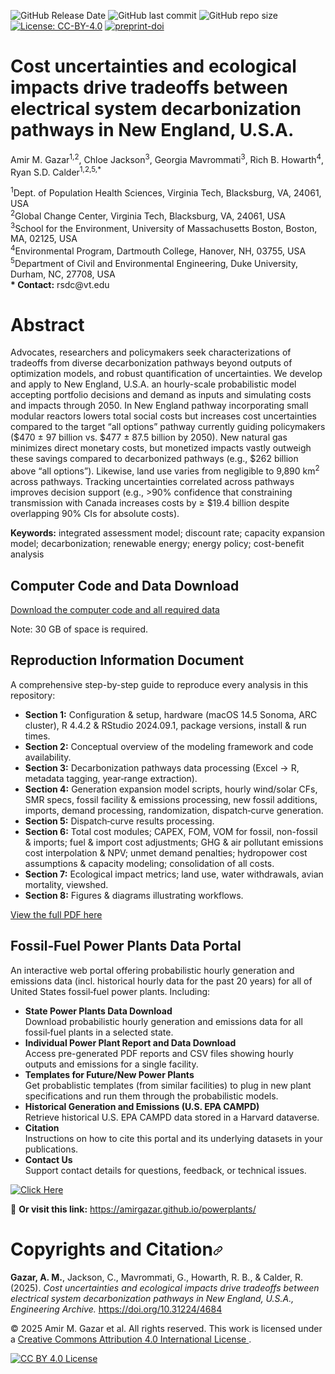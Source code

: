 <img alt="GitHub Release Date" src="https://img.shields.io/github/release-date/amirgazar/Decarbonization-Tradeoffs?color=black"> <img alt="GitHub last commit" src="https://img.shields.io/github/last-commit/amirgazar/Decarbonization-Tradeoffs?color=gold"> <img alt="GitHub repo size" src="https://img.shields.io/github/repo-size/amirgazar/Decarbonization-Tradeoffs?color=cyan"> [<img alt="License: CC-BY-4.0" src="https://img.shields.io/badge/license-CC--BY--4.0-lightgrey">](https://creativecommons.org/licenses/by/4.0/) [![preprint-doi](https://img.shields.io/badge/preprint_doi-10.31224/4684--4505/ad8fce-blue)](https://doi.org/10.31224/4684)

# Cost uncertainties and ecological impacts drive tradeoffs between electrical system decarbonization pathways in New England, U.S.A.

<p>
  Amir M. Gazar<sup>1,2</sup>, Chloe Jackson<sup>3</sup>, Georgia Mavrommati<sup>3</sup>, Rich B. Howarth<sup>4</sup>, Ryan S.D. Calder<sup>1,2,5,*</sup>
</p>
<p>
  <sup>1</sup>Dept. of Population Health Sciences, Virginia Tech, Blacksburg, VA, 24061, USA<br/>
  <sup>2</sup>Global Change Center, Virginia Tech, Blacksburg, VA, 24061, USA<br/>
  <sup>3</sup>School for the Environment, University of Massachusetts Boston, Boston, MA, 02125, USA<br/>
  <sup>4</sup>Environmental Program, Dartmouth College, Hanover, NH, 03755, USA<br/>
  <sup>5</sup>Department of Civil and Environmental Engineering, Duke University, Durham, NC, 27708, USA<br/>
  <strong>* Contact:</strong> rsdc@vt.edu
</p>

<h1 id="abstract" tabindex="-1">Abstract</h1>

Advocates, researchers and policymakers seek characterizations of tradeoffs from diverse decarbonization pathways beyond outputs of optimization models, and robust quantification of uncertainties. We develop and apply to New England, U.S.A. an hourly-scale probabilistic model accepting portfolio decisions and demand as inputs and simulating costs and impacts through 2050. In New England pathway incorporating small modular reactors lowers total social costs but increases cost uncertainties compared to the target “all options” pathway currently guiding policymakers ($470 ± 97 billion vs. $477 ± 87.5 billion by 2050). New natural gas minimizes direct monetary costs, but monetized impacts vastly outweigh these savings compared to decarbonized pathways (e.g., $262 billion above “all options”). Likewise, land use varies from negligible to 9,890 km<sup>2</sup> across pathways. Tracking uncertainties correlated across pathways improves decision support (e.g., >90% confidence that constraining transmission with Canada increases costs by ≥ $19.4 billion despite overlapping 90% CIs for absolute costs).


<p><strong>Keywords:</strong> integrated assessment model; discount rate; capacity expansion model; decarbonization; renewable energy; energy policy; cost-benefit analysis</p>

## Computer Code and Data Download
<a href="https://drive.google.com/file/d/1_4CJ6x3oWdZjMocYRkqfHUSGeeRW7L50/view?usp=sharing" target="_blank" rel="noopener noreferrer">
  Download the computer code and all required data
</a>
<p>Note: 30 GB of space is required.</p>

## Reproduction Information Document
A comprehensive step-by-step guide to reproduce every analysis in this repository:

- **Section 1:** Configuration & setup, hardware (macOS 14.5 Sonoma, ARC cluster), R 4.4.2 & RStudio 2024.09.1, package versions, install & run times.  
- **Section 2:** Conceptual overview of the modeling framework and code availability.  
- **Section 3:** Decarbonization pathways data processing (Excel → R, metadata tagging, year‐range extraction).  
- **Section 4:** Generation expansion model scripts, hourly wind/solar CFs, SMR specs, fossil facility & emissions processing, new fossil additions, imports, demand processing, randomization, dispatch‐curve generation.  
- **Section 5:** Dispatch‐curve results processing.  
- **Section 6:** Total cost modules; CAPEX, FOM, VOM for fossil, non-fossil & imports; fuel & import cost adjustments; GHG & air pollutant emissions cost interpolation & NPV; unmet demand penalties; hydropower cost assumptions & capacity modeling; consolidation of all costs.  
- **Section 7:** Ecological impact metrics; land use, water withdrawals, avian mortality, viewshed.  
- **Section 8:** Figures & diagrams illustrating workflows.

<a href="https://github.com/amirgazar/Decarbonization-Tradeoffs/blob/main/7%20Reproduction%20Information%20Document/Reproduction%20Information%20Document.pdf" target="_blank" rel="noopener noreferrer">
  View the full PDF here
</a>

## Fossil‐Fuel Power Plants Data Portal
An interactive web portal offering probabilistic hourly generation and emissions data (incl. historical hourly data for the past 20 years) for all of United States fossil‐fuel power plants. Including:
- **State Power Plants Data Download**  
  Download probabilistic hourly generation and emissions data for all fossil‐fuel plants in a selected state.
- **Individual Power Plant Report and Data Download**  
  Access pre-generated PDF reports and CSV files showing hourly outputs and emissions for a single facility.
- **Templates for Future/New Power Plants**  
  Get probablistic templates (from similar facilities) to plug in new plant specifications and run them through the probabilistic models.
- **Historical Generation and Emissions (U.S. EPA CAMPD)**  
  Retrieve historical U.S. EPA CAMPD data stored in a Harvard dataverse.
- **Citation**  
  Instructions on how to cite this portal and its underlying datasets in your publications.
- **Contact Us**  
  Support contact details for questions, feedback, or technical issues.

[![Click Here](https://img.shields.io/badge/Click%20here-Power%20Plants%20Portal-blue?style=for-the-badge)](https://amirgazar.github.io/powerplants/)

🔗 **Or visit this link:** https://amirgazar.github.io/powerplants/  

<h1 tabindex="-1" id="Copyrights and Citation" dir="auto">Copyrights and Citation<svg class="octicon octicon-link" viewBox="0 0 16 16" version="1.1" width="16" height="16" aria-hidden="true"><path d="m7.775 3.275 1.25-1.25a3.5 3.5 0 1 1 4.95 4.95l-2.5 2.5a3.5 3.5 0 0 1-4.95 0 .751.751 0 0 1 .018-1.042.751.751 0 0 1 1.042-.018 1.998 1.998 0 0 0 2.83 0l2.5-2.5a2.002 2.002 0 0 0-2.83-2.83l-1.25 1.25a.751.751 0 0 1-1.042-.018.751.751 0 0 1-.018-1.042Zm-4.69 9.64a1.998 1.998 0 0 0 2.83 0l1.25-1.25a.751.751 0 0 1 1.042.018.751.751 0 0 1 .018 1.042l-1.25 1.25a3.5 3.5 0 1 1-4.95-4.95l2.5-2.5a3.5 3.5 0 0 1 4.95 0 .751.751 0 0 1-.018 1.042.751.751 0 0 1-1.042.018 1.998 1.998 0 0 0-2.83 0l-2.5 2.5a1.998 1.998 0 0 0 0 2.83Z"></path></svg></a></h1>


</article>
</div>

<div class="citation">
  <p>
    <strong>Gazar, A. M.</strong>, Jackson, C., Mavrommati, G., Howarth, R. B., &amp; Calder, R. (2025). 
    <em>Cost uncertainties and ecological impacts drive tradeoffs between electrical system decarbonization pathways in New England, U.S.A., Engineering Archive. </em> 
    <a href="https://doi.org/10.31224/4684" target="_blank" rel="noopener">https://doi.org/10.31224/4684</a>
  </p>

  <p>
    © 2025 Amir M. Gazar et al. All rights reserved.  
    This work is licensed under a 
    <a href="https://creativecommons.org/licenses/by/4.0/" target="_blank" rel="license noopener">
      Creative Commons Attribution 4.0 International License
    </a>.
  </p>

  <p>
    <a href="https://creativecommons.org/licenses/by/4.0/" target="_blank" rel="license noopener">
      <img alt="CC BY 4.0 License" src="https://img.shields.io/badge/license-CC--BY--4.0-lightgrey">
    </a>
  </p>
</div>
